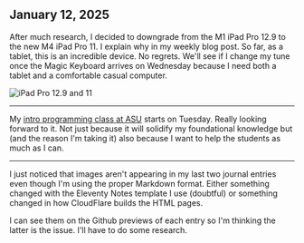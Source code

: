 ## January 12, 2025

After much research, I decided to downgrade from the M1 iPad Pro 12.9 to the new M4 iPad Pro 11. I explain why in my weekly blog post. So far, as a tablet, this is an incredible device. No regrets. We'll see if I change my tune once the Magic Keyboard arrives on Wednesday because I need both a tablet and a comfortable casual computer.

![iPad Pro 12.9 and 11]("../../../Images/IPad_Pros.JPG")

---

My [intro programming class at ASU](https://courses.ea.asu.edu/principles-of-programming-cse-110/) starts on Tuesday. Really looking forward to it. Not just because it will solidify my foundational knowledge but (and the reason I'm taking it) also because I want to help the students as much as I can.

---

I just noticed that images aren't appearing in my last two journal entries even though I'm using the proper Markdown format. Either something changed with the Eleventy Notes template I use (doubtful) or something changed in how CloudFlare builds the HTML pages. 

I can see them on the Github previews of each entry so I'm thinking the latter is the issue. I'll have to do some research.
